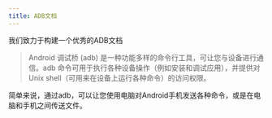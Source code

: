 ```yaml
---
title: ADB文档
---
```

我们致力于构建一个优秀的ADB文档

>Android 调试桥 (adb) 是一种功能多样的命令行工具，可让您与设备进行通信。adb 命令可用于执行各种设备操作（例如安装和调试应用），并提供对 Unix shell（可用来在设备上运行各种命令）的访问权限。

简单来说，通过adb，可以让您使用电脑对Android手机发送各种命令，或是在电脑和手机之间传送文件。